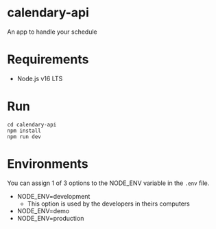 # calendary-api
An app to handle your schedule

# Requirements
- Node.js v16 LTS

# Run
```
cd calendary-api
npm install 
npm run dev
```

# Environments
You can assign 1 of 3 options to the NODE_ENV variable in the `.env` file.

- NODE_ENV=development
  - This option is used by the developers in theirs computers
- NODE_ENV=demo
- NODE_ENV=production